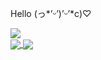 Hello (っ*’ᵕ’)’ᵕ’*c)♡

<a href="https://github.com/anuraghazra/github-readme-stats">
  <picture>
    <source
      srcset="https://github-readme-stats-blond-nu-41.vercel.app/api?username=mznms&card_width=604&rank_icon=janken&show_icons=true&border_radius=9.0&theme=modus-vivendi"
      media="(min-width: 1054px) and (prefers-color-scheme: dark)"
      align="center"
    />
    <source
      srcset="https://github-readme-stats-blond-nu-41.vercel.app/api?username=mznms&card_width=602&rank_icon=janken&show_icons=true&border_radius=9.0&theme=modus-operandi"
      media="(min-width: 1054px) and ((prefers-color-scheme: light) or (prefers-color-scheme: no-preference))"
      align="center"
    />
    <source
      srcset="https://github-readme-stats-blond-nu-41.vercel.app/api?username=mznms&rank_icon=janken&show_icons=true&border_radius=9.0&theme=modus-vivendi"
      media="(prefers-color-scheme: dark)"
      align="center"
    />
    <source
      srcset="https://github-readme-stats-blond-nu-41.vercel.app/api?username=mznms&rank_icon=janken&show_icons=true&border_radius=9.0&theme=modus-operandi"
      media="(prefers-color-scheme: light), (prefers-color-scheme: no-preference)"
      align="center"
    />
    <img align="center" src="https://github-readme-stats-blond-nu-41.vercel.app/api?username=mznms&rank_icon=janken&show_icons=true&border_radius=9.0&theme=modus-operandi" />
  </picture>
</a>
<br>
<a href="https://github.com/anuraghazra/github-readme-stats">
  <picture>
    <source
      srcset="https://github-readme-stats-blond-nu-41.vercel.app/api/top-langs?username=mznms&card_width=467&layout=compact&hide_rank=true&border_radius=9.0&theme=modus-vivendi&custom_title=Most%20Used%20Langs%20%28By%20Repo%29"
      media="(max-width: 1054px) and (prefers-color-scheme: dark)"
      align="center"
    />
    <source
      srcset="https://github-readme-stats-blond-nu-41.vercel.app/api/top-langs?username=mznms&card_width=467&layout=compact&hide_rank=true&border_radius=9.0&theme=modus-operandi&custom_title=Most%20Used%20Langs%20%28By%20Repo%29"
      media="(min-width: 1054px) and ((prefers-color-scheme: light), (prefers-color-scheme: no-preference))"
      align="center"
    />
    <source
      srcset="https://github-readme-stats-blond-nu-41.vercel.app/api/top-langs?username=mznms&layout=compact&hide_rank=true&border_radius=9.0&theme=modus-vivendi&custom_title=Most%20Used%20Langs%20%28By%20Repo%29"
      media="(prefers-color-scheme: dark)"
      align="center"
    />
    <source
      srcset="https://github-readme-stats-blond-nu-41.vercel.app/api/top-langs?username=mznms&layout=compact&hide_rank=true&border_radius=9.0&theme=modus-operandi&custom_title=Most%20Used%20Langs%20%28By%20Repo%29"
      media="(prefers-color-scheme: light), (prefers-color-scheme: no-preference)"
      align="center"
    />
    <img align="center" src="https://github-readme-stats-blond-nu-41.vercel.app/api/top-langs?username=mznms&layout=compact&hide_rank=true&border_radius=9.0&theme=modus-operandi&custom_title=Most%20Used%20Langs%20%28By%20Repo%29" />
  </picture>
</a>
<a href="https://github.com/anuraghazra/github-readme-stats">
  <picture>
    <source
      srcset="https://github-readme-stats-blond-nu-41.vercel.app/api/top-langs-by-commit?username=mznms&card_width=467&layout=compact&hide_rank=true&border_radius=9.0&theme=modus-vivendi&custom_title=Most%20Used%20Langs%20%28By%20Commit%29"
      media="(max-width: 1054px) and (prefers-color-scheme: dark)"
      align="center"
    />
    <source
      srcset="https://github-readme-stats-blond-nu-41.vercel.app/api/top-langs-by-commit?username=mznms&card_width=467&layout=compact&hide_rank=true&border_radius=9.0&theme=modus-operandi&custom_title=Most%20Used%20Langs%20%28By%20Commit%29"
      media="(max-width: 1054px) and ((prefers-color-scheme: light), (prefers-color-scheme: no-preference))"
      align="center"
    />
    <source
      srcset="https://github-readme-stats-blond-nu-41.vercel.app/api/top-langs-by-commit?username=mznms&layout=compact&hide_rank=true&border_radius=9.0&theme=modus-vivendi&custom_title=Most%20Used%20Langs%20%28By%20Commit%29"
      media="(prefers-color-scheme: dark)"
      align="center"
    />
    <source
      srcset="https://github-readme-stats-blond-nu-41.vercel.app/api/top-langs-by-commit?username=mznms&layout=compact&hide_rank=true&border_radius=9.0&theme=modus-operandi&custom_title=Most%20Used%20Langs%20%28By%20Commit%29"
      media="(prefers-color-scheme: light), (prefers-color-scheme: no-preference)"
      align="center"
    />
    <img align="center" src="https://github-readme-stats-blond-nu-41.vercel.app/api/top-langs-by-commit?username=mznms&layout=compact&hide_rank=true&border_radius=9.0&theme=modus-operandi&custom_title=Most%20Used%20Langs%20%28By%20Commit%29" />
  </picture>
</a>
